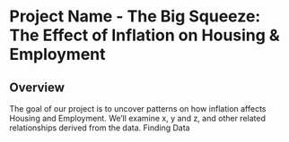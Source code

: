 # Project Name - The Big Squeeze: The Effect of Inflation on Housing & Employment

## Overview
The goal of our project is to uncover patterns on how inflation affects Housing and Employment. We’ll examine x, y and z, and other related relationships derived from the data.
Finding Data